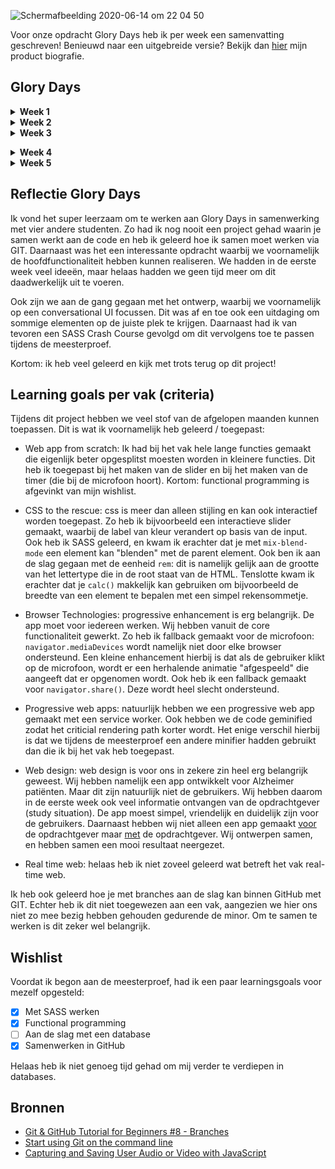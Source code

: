 ![Schermafbeelding 2020-06-14 om 22 04 50](https://user-images.githubusercontent.com/45489420/84602952-2274f980-ae8b-11ea-8d25-4f0100efaadc.png)

Voor onze opdracht Glory Days heb ik per week een samenvatting geschreven! Benieuwd naar een uitgebreide versie? Bekijk dan 
[hier](https://docs.google.com/document/d/1e8KzVPMDIAajii31_TKOLhqhy8-tFEEQpqsSTnobEUg/edit?usp=sharing) mijn product biografie.

## Glory Days

<details>
<summary> <b>Week 1</b> </summary>
<br>
De eerste week stond voor ons vooral in het teken van ontwerpen en het begrijpen van de (scope van de) opdracht. We hebben de debriefing geschreven en het eerste ontwerp gemaakt. We zijn ieder begonnen met schetsen en hebben hieruit de beste ontwerpkeuzes combineerd tot een prototype. Het is leuk om te zien hoe iedereen vanuit een ander perspectief naar de app kijkt! Ook als we feedback krijgen van de opdrachtgever, is het erg interessant om hun mening te horen. 

Ook hebben we natuurlijk een planning gemaakt door een project aan te maken op GitHub. Binnen dit project gebruiken we issues die we koppelen aan een lijst binnen het project! Ik wist zelf niet dat dit laatste kon.
</details>

<details>
<summary> <b>Week 2 </b></summary>
<br>
Vanaf deze week zijn we echt begonnen met het bouwen van de app. Voordat we begonnen met bouwen, heeft Marjolein ons uitgelegd hoe we het beste kunnen samenwerken binnen een repository op verschillende branches. Hierbij heeft ze ook uitgelegd hoe je te werk gaat op je terminal met Git! Erg leerzaam, maar ik heb er wel wat moeite mee aangezien het allemaal nieuwe dingen zijn. Daarom had ik nog even een tutorial gekeken waardoor ik het wat beter begreep.

Het is fijn om weer even aan de slag te gaan met alle stof die we geleerd hebben tijdens de minor. Ik merk dat er wat dingen waren weggezakt die nu weer naar boven komen. 

Ook zijn we bezig geweest met SASS voor CSS. Ik had hier al een Crash Course over geschreven voor de weekly geek, maar was ER in praktijk nog niet aan toegekomen. Fijn om te zien dat dit even makkelijk werkt in theorie als in praktijk!

Ook hebben we regels gemaakt over onze manier van coderen.. Denk aan het gebruiken van enkele of dubbele aanhalingtekens. Op advies tijdens de code reviews hebben we hiervoor ESLint gebruikt. Ik had hier nog nooit van gehoord! Maar op deze manier hanteren we "onze code syntax" als je gaat coderen. 

Tenslotte ben ik vrijdag aan de slag gegaan met een recorder. Ik heb eerst research gedaan en kwam erachter dat er een API is om media te streamen. Vervolgens heb ik een tutorial gevolgd waarbij je de user kan opnemen. Hierbij wordt de video én de audio gestreamd, opgenomen en opgeslagen. 

Kortom: een leerzame week!
</details>

<details>
<summary> <b>Week 3</b> </summary>
<br>
Deze week begon iets moeizamer: we hadden allemaal veel errors van de ESLint. Hier hebben we het over gehad en Marjolein heeft de regels aangepast zodat we minder errors hebben. 

We begonnen deze week op dinsdag en hebben eigenlijk t/m donderdag gecodeerd. Op technisch vlak zijn we opgeschoten: De Spotify API werkt en de conversational UI is ook af! 

Ik ben daarnaast verder gegaan met de microfoon recorder en heb de audio gescheiden van de video! Ik had de tutorial nog een keer bekeken waardoor ik de code beter begreep. Hierdoor ging het aanpassen van de code iets makkelijk (alhoewel het nogsteeds best complex is). Toen ik deze code wilde toevoegen aan ons prototype, deed de start button het echter niet direct: de button stond binnen een form waardoor het automatisch als submit-button werd gezien. Daardoor refreshde de pagina en deed de recorder het niet. Als je het attribuut `type` met de waarde `"button"` toevoegd, wordt het niet als een submit button gezien! Toen werkte het wel. Ook heb ik deze button aangepast naar een geanimeerde microfoon button gemaakt die goed aangeeft wanneer er gerecord wordt.

Ik had wel het idee dat er nog iets miste bij de voice recorder, dus ik heb nog een timer toegevoegd met JavaScript. Het viel mij op dat ik me hierbij wel een beetje kon focussen op Functional Programming: ik heb de functies opgesplitst en samengevoegd binnen één functie die wordt uitgevoerd als de gebruiker op de microfoon button klinkt.

Op donderdagavond hebben we nog de code van de conversational UI's samengevoegd met GIT. Hierbij heeft Marjolein me geholpen. We hebben in principe mijn branch gemerged naar de master branch. Er waren geen conflicten omdat ik alleen nieuwe code heb geschreven en geen code heb aangepast.

Op vrijdagochtend hebben we feedback van de opdrachtgever gekregen. Daarna hebben we allemaal op vraag van de opdrachtgever een UI design ontworpen en de beste ontwerpkeuzes eruit gehaald. Deze hebben we samengevoegd tot een clean digitaal prototype.

Tenslotte heb ik de Product Biografie weer bijgewerkt!</details>

<details>
<summary><b> Week 4</b> </summary>
<br>
In het begin van de week zijn we vooral bezig geweest met het verwerken van de feedback van afgelopen vrijdag. Zo heb ik samen met Marissa en Marjolein het complete design van onze app aangepast. Ook hebben we een beetje "gespeeld" met de typografieën en kleuren. 

Daarna zijn we vooral gaan coderen. Hierbij hebben we de schermen verdeeld. Ik heb hiervoor het overzicht herinneringen scherm gemaakt en het detailscherm waarbij een share button zit. Ook ben ik aan de slag gegaan met een slider, iets wat ik eigenlijk nog niet echt had gemaakt. Het was simpeler dan ik dacht, de slider kon gewoon gemaakt worden met HTML en CSS. Hierbij is het vooral belangrijk welke attributen je gebruikt en welke value je geeft.

Ook heb ik een design review gehad met Koop wat betreft de slider. Hij had nog wat tips over de interactie.

Tijdens het bouwen van de app vallen je natuurlijk ook weer details op, die ook moeten worden aangepast. Zo had ik eerst een gradient color met een opacity over een foto gedaan. Echter had dit nog een mooier effect als de foto zwart wit was. Het kwam erop neer dat je een filter over een gefilterde afbeelding doet. Maar hoe je doe je dit precies? Ik had een div element aangemaakt die als overlay werkte. Het is soms tijdens het coderen even puzzelen, maar er is bijna altijd wel een oplossing.

Tenslotte hebben we donderdagavond alles samengevoegd, zodat we vrijdagochtend een mooie prestatie konden laten zien aan onze opdrachtgever. Dit ging ons best goed af. Helaas wist ik nog niet alle GIT commands uit mijn hoofd, dus ik heb ondertussen wat aantekeningen gemaakt en in mijn notities gezet. 

Ook heb ik de tone of voice aangepast voor in onze app. Denk aan "je" i.p.v "u", of "speciaal voor Alex" i.p.v "suggesties".

Op vrijdagochtend hebben we ons prototype gepresenteerd, het zag er al als een geheel uit. Ik heb aantekeningen gemaakt tijdens onze feedbacksessie. Het begint al een geheel te worden en de opdrachtgever is erg positief over ons! 
</details>

<details>
  <summary><b> Week 5</b> </summary>
<br>
Deze week staat voornamelijk in het teken om de puntjes op de i te doen. Er waren nog veel details die gefixt moesten worden. We hadden op maandag alle taken verdeeld met de planning. Zo waren sommige buttons niet helemaal goed gepositioneerd, of was er een foto toegevoegd met CSS en kon dat beter binnen Express. Ook ben ik aan de gang gegaan met de microfoon, deze wilde ik pas activeren op het moment dat de gebruiker op de knop klikt i.p.v op het moment dat de gebruiker op de pagina komt. 
  
Echter was dit lastiger dan ik dacht, en heb ik hierover gespard met het team en met Janno. Het kostte veel tijd en had geen hoge prioriteit op dat moment. Daarom hebben we voor de presentatie de microfoon even uitgeschakeld. De microfoon blijft er natuurlijk wel gewoon in het prototype!
  
Op donderdag heb ik samen met Simone de design rationale gemaakt. Daarnaast hebben we gezamenlijk gekeken naar de DR en de powerpoint presentatie ter voorbereiding van de eindpresentaties.

Wij hadden beide presentaties gepland op vrijdag. Eerst voor de opdrachtgever, dan voor de klas. 
</details>

## Reflectie Glory Days
Ik vond het super leerzaam om te werken aan Glory Days in samenwerking met vier andere studenten. Zo had ik nog nooit een project gehad waarin je samen werkt aan de code en heb ik geleerd hoe ik samen moet werken via GIT. Daarnaast was het een interessante opdracht waarbij we voornamelijk de hoofdfunctionaliteit hebben kunnen realiseren. We hadden in de eerste week veel ideeën, maar helaas hadden we geen tijd meer om dit daadwerkelijk uit te voeren. 

Ook zijn we aan de gang gegaan met het ontwerp, waarbij we voornamelijk op een conversational UI focussen. Dit was af en toe ook een uitdaging om sommige elementen op de juiste plek te krijgen. Daarnaast had ik van tevoren een SASS Crash Course gevolgd om dit vervolgens toe te passen tijdens de meesterproef. 

Kortom: ik heb veel geleerd en kijk met trots terug op dit project!


## Learning goals per vak (criteria)
Tijdens dit project hebben we veel stof van de afgelopen maanden kunnen toepassen. Dit is wat ik voornamelijk heb geleerd / toegepast:
* Web app from scratch: Ik had bij het vak hele lange functies gemaakt die eigenlijk beter opgesplitst moesten worden in kleinere functies. Dit heb ik toegepast bij het maken van de slider en bij het maken van de timer (die bij de microfoon hoort). Kortom: functional programming is afgevinkt van mijn wishlist.

* CSS to the rescue: css is meer dan alleen stijling en kan ook interactief worden toegepast. Zo heb ik bijvoorbeeld een interactieve slider gemaakt, waarbij de label van kleur verandert op basis van de input. Ook heb ik SASS geleerd, en kwam ik erachter dat je met `mix-blend-mode` een element kan "blenden" met de parent element. Ook ben ik aan de slag gegaan met de eenheid `rem`: dit is namelijk gelijk aan de grootte van het lettertype die in de root staat van de HTML. Tenslotte kwam ik erachter dat je `calc()` makkelijk kan gebruiken om bijvoorbeeld de breedte van een element te bepalen met een simpel rekensommetje.

* Browser Technologies: progressive enhancement is erg belangrijk. De app moet voor iedereen werken. Wij hebben vanuit de core functionaliteit gewerkt. Zo heb ik fallback gemaakt voor de microfoon: `navigator.mediaDevices` wordt namelijk niet door elke browser ondersteund. Een kleine enhancement hierbij is dat als de gebruiker klikt op de microfoon, wordt er een herhalende animatie "afgespeeld" die aangeeft dat er opgenomen wordt. Ook heb ik een fallback gemaakt voor `navigator.share()`. Deze wordt heel slecht ondersteund.

* Progressive web apps: natuurlijk hebben we een progressive web app gemaakt met een service worker. Ook hebben we de code geminified zodat het criticial rendering path korter wordt. Het enige verschil hierbij is dat we tijdens de meesterproef een andere minifier hadden gebruikt dan die ik bij het vak heb toegepast.

* Web design: web design is voor ons in zekere zin heel erg belangrijk geweest. Wij hebben namelijk een app ontwikkelt voor Alzheimer patiënten. Maar dit zijn natuurlijk niet de gebruikers. Wij hebben daarom in de eerste week ook veel informatie ontvangen van de opdrachtgever (study situation). De app moest simpel, vriendelijk en duidelijk zijn voor de gebruikers. Daarnaast hebben wij niet alleen een app gemaakt <u>voor</u> de opdrachtgever maar <u>met</u> de opdrachtgever. Wij ontwerpen samen, en hebben samen een mooi resultaat neergezet.

* Real time web: helaas heb ik niet zoveel geleerd wat betreft het vak real-time web.

Ik heb ook geleerd hoe je met branches aan de slag kan binnen GitHub met GIT. Echter heb ik dit niet toegewezen aan een vak, aangezien we hier ons niet zo mee bezig hebben gehouden gedurende de minor. Om te samen te werken is dit zeker wel belangrijk.

## Wishlist
Voordat ik begon aan de meesterproef, had ik een paar learningsgoals voor mezelf opgesteld:
- [x] Met SASS werken 
- [x] Functional programming
- [ ] Aan de slag met een database
- [x] Samenwerken in GitHub

Helaas heb ik niet genoeg tijd gehad om mij verder te verdiepen in databases. 


## Bronnen
* [Git & GitHub Tutorial for Beginners #8 - Branches](https://www.youtube.com/watch?v=QV0kVNvkMxc&amp=&index=8)
* [Start using Git on the command line](https://docs.gitlab.com/ee/gitlab-basics/start-using-git.html)
* [Capturing and Saving User Audio or Video with JavaScript](https://www.youtube.com/watch?v=K6L38xk2rkk)

